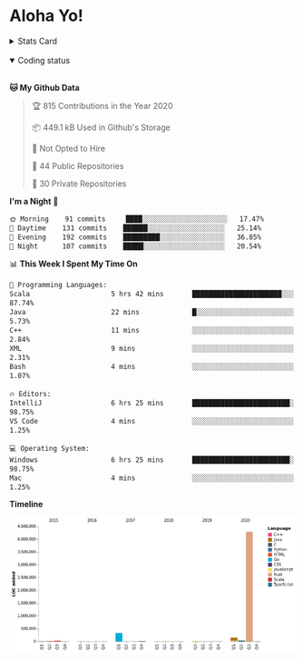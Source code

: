 # Aloha Yo!

<details>
<summary>Stats Card</summary>
 
[![Anurag's github stats](https://github-readme-stats.vercel.app/api?username=GarfieldZHU&show_icons=true&theme=tokyonight)](https://github.com/anuraghazra/github-readme-stats)
 
</details>

<br/>

<details open>

<summary>Coding status</summary>

<br/>

<!--START_SECTION:waka-->
**🐱 My Github Data** 

> 🏆 815 Contributions in the Year 2020
 > 
> 📦 449.1 kB Used in Github's Storage 
 > 
> 🚫 Not Opted to Hire
 > 
> 📜 44 Public Repositories
 > 
> 🔑 30 Private Repositories 

**I'm a Night 🦉** 

```text
🌞 Morning    91 commits     ████░░░░░░░░░░░░░░░░░░░░░   17.47% 
🌆 Daytime    131 commits    ██████░░░░░░░░░░░░░░░░░░░   25.14% 
🌃 Evening    192 commits    █████████░░░░░░░░░░░░░░░░   36.85% 
🌙 Night      107 commits    █████░░░░░░░░░░░░░░░░░░░░   20.54%

```


📊 **This Week I Spent My Time On** 

```text
💬 Programming Languages: 
Scala                    5 hrs 42 mins       ██████████████████████░░░   87.74% 
Java                     22 mins             █░░░░░░░░░░░░░░░░░░░░░░░░   5.73% 
C++                      11 mins             ░░░░░░░░░░░░░░░░░░░░░░░░░   2.84% 
XML                      9 mins              ░░░░░░░░░░░░░░░░░░░░░░░░░   2.31% 
Bash                     4 mins              ░░░░░░░░░░░░░░░░░░░░░░░░░   1.07%

🔥 Editors: 
IntelliJ                 6 hrs 25 mins       ████████████████████████░   98.75% 
VS Code                  4 mins              ░░░░░░░░░░░░░░░░░░░░░░░░░   1.25%

💻 Operating System: 
Windows                  6 hrs 25 mins       ████████████████████████░   98.75% 
Mac                      4 mins              ░░░░░░░░░░░░░░░░░░░░░░░░░   1.25%

```

**Timeline**

![Chart not found](https://raw.githubusercontent.com/GarfieldZHU/GarfieldZHU/master/charts/bar_graph.png) 


<!--END_SECTION:waka-->

</details>

